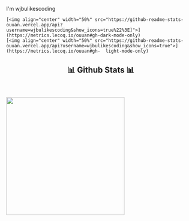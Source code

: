 I'm wjbulikescoding


    [<img align="center" width="50%" src="https://github-readme-stats-ouuan.vercel.app/api?username=wjbulikescoding&show_icons=true%22%3E]">] (https://metrics.lecoq.io/ouuan#gh-dark-mode-only)
    [<img align="center" width="50%" src="https://github-readme-stats-ouuan.vercel.app/api?username=wjbulikescoding&show_icons=true">](https://metrics.lecoq.io/ouuan#gh-  light-mode-only)
<h2 align="center">📊 Github Stats 📊</h2>
<br>
<div align="center">

</div>
<br>
<img width="315" src="https://github-readme-stats.vercel.app/api/top-langs/?username=wjbulikescoding&layout=compact&theme=algolia"/>
